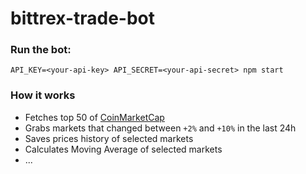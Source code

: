# bittrex-trade-bot

### Run the bot:
`API_KEY=<your-api-key> API_SECRET=<your-api-secret> npm start`

### How it works
* Fetches top 50 of [CoinMarketCap](https://coinmarketcap.com/api/)
* Grabs markets that changed between `+2%` and `+10%` in the last 24h
* Saves prices history of selected markets
* Calculates Moving Average of selected markets
* ...